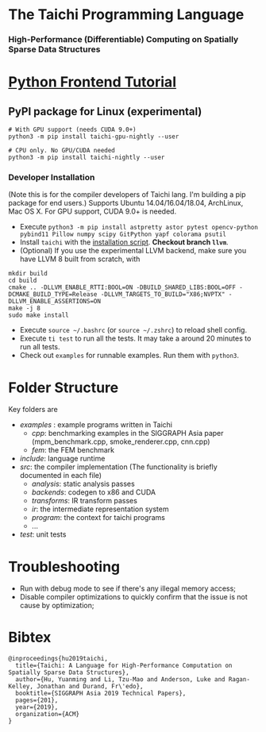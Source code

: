 # The Taichi Programming Language
### High-Performance (Differentiable) Computing on Spatially Sparse Data Structures

# [Python Frontend Tutorial](https://github.com/yuanming-hu/taichi/tree/master/python/taichi)
##  PyPI package for Linux (experimental)
```
# With GPU support (needs CUDA 9.0+)
python3 -m pip install taichi-gpu-nightly --user

# CPU only. No GPU/CUDA needed
python3 -m pip install taichi-nightly --user
```

###  Developer Installation
(Note this is for the compiler developers of Taichi lang. I'm building a pip package for end users.)
Supports Ubuntu 14.04/16.04/18.04, ArchLinux, Mac OS X. For GPU support, CUDA 9.0+ is needed.

 - Execute `python3 -m pip install astpretty astor pytest opencv-python pybind11 Pillow numpy scipy GitPython yapf colorama psutil`
 - Install `taichi` with the [installation script](https://taichi.readthedocs.io/en/latest/installation.html#ubuntu-arch-linux-and-mac-os-x). **Checkout branch `llvm`**.
 - (Optional) If you use the experimental LLVM backend, make sure you have LLVM 8 built from scratch, with
  ```
  mkdir build
  cd build
  cmake .. -DLLVM_ENABLE_RTTI:BOOL=ON -DBUILD_SHARED_LIBS:BOOL=OFF -DCMAKE_BUILD_TYPE=Release -DLLVM_TARGETS_TO_BUILD="X86;NVPTX" -DLLVM_ENABLE_ASSERTIONS=ON
  make -j 8
  sudo make install
  ```
 - Execute `source ~/.bashrc` (or `source ~/.zshrc`) to reload shell config.
 - Execute `ti test` to run all the tests. It may take a around 20 minutes to run all tests.
 - Check out `examples` for runnable examples. Run them with `python3`.

# Folder Structure
Key folders are
 - *examples* : example programs written in Taichi
   - *cpp*: benchmarking examples in the SIGGRAPH Asia paper (mpm_benchmark.cpp, smoke_renderer.cpp, cnn.cpp)
   - *fem*: the FEM benchmark
 - *include*: language runtime
 - *src*: the compiler implementation (The functionality is briefly documented in each file)
   - *analysis*: static analysis passes
   - *backends*: codegen to x86 and CUDA
   - *transforms*: IR transform passes
   - *ir*: the intermediate representation system
   - *program*: the context for taichi programs
   - ...
 - *test*: unit tests

# Troubleshooting
 - Run with debug mode to see if there's any illegal memory access;
 - Disable compiler optimizations to quickly confirm that the issue is not cause by optimization;

# Bibtex
```
@inproceedings{hu2019taichi,
  title={Taichi: A Language for High-Performance Computation on Spatially Sparse Data Structures},
  author={Hu, Yuanming and Li, Tzu-Mao and Anderson, Luke and Ragan-Kelley, Jonathan and Durand, Fr\'edo},
  booktitle={SIGGRAPH Asia 2019 Technical Papers},
  pages={201},
  year={2019},
  organization={ACM}
}
```
